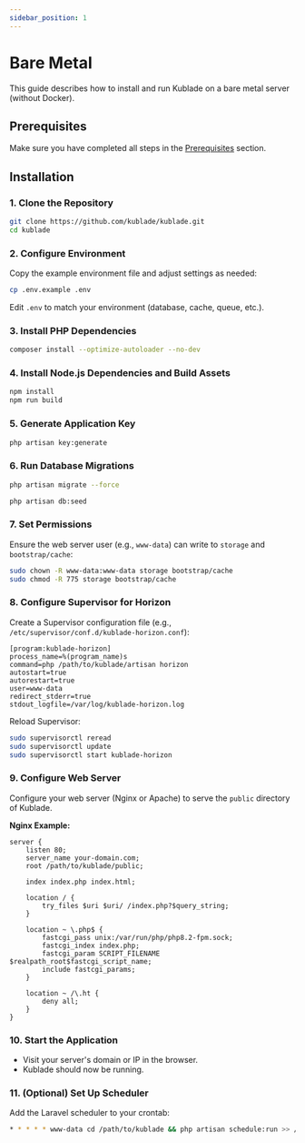 ```yaml
---
sidebar_position: 1
---
```


# Bare Metal

This guide describes how to install and run Kublade on a bare metal server (without Docker).

## Prerequisites

Make sure you have completed all steps in the [Prerequisites](../prerequisites.md) section.

## Installation

### 1. Clone the Repository

```bash
git clone https://github.com/kublade/kublade.git
cd kublade
```

### 2. Configure Environment

Copy the example environment file and adjust settings as needed:

```bash
cp .env.example .env
```

Edit `.env` to match your environment (database, cache, queue, etc.).

### 3. Install PHP Dependencies

```bash
composer install --optimize-autoloader --no-dev
```

### 4. Install Node.js Dependencies and Build Assets

```bash
npm install
npm run build
```

### 5. Generate Application Key

```bash
php artisan key:generate
```

### 6. Run Database Migrations

```bash
php artisan migrate --force
```

```bash
php artisan db:seed
```

### 7. Set Permissions

Ensure the web server user (e.g., `www-data`) can write to `storage` and `bootstrap/cache`:

```bash
sudo chown -R www-data:www-data storage bootstrap/cache
sudo chmod -R 775 storage bootstrap/cache
```

### 8. Configure Supervisor for Horizon

Create a Supervisor configuration file (e.g., `/etc/supervisor/conf.d/kublade-horizon.conf`):

```
[program:kublade-horizon]
process_name=%(program_name)s
command=php /path/to/kublade/artisan horizon
autostart=true
autorestart=true
user=www-data
redirect_stderr=true
stdout_logfile=/var/log/kublade-horizon.log
```

Reload Supervisor:

```bash
sudo supervisorctl reread
sudo supervisorctl update
sudo supervisorctl start kublade-horizon
```

### 9. Configure Web Server

Configure your web server (Nginx or Apache) to serve the `public` directory of Kublade.

**Nginx Example:**

```
server {
    listen 80;
    server_name your-domain.com;
    root /path/to/kublade/public;

    index index.php index.html;

    location / {
        try_files $uri $uri/ /index.php?$query_string;
    }

    location ~ \.php$ {
        fastcgi_pass unix:/var/run/php/php8.2-fpm.sock;
        fastcgi_index index.php;
        fastcgi_param SCRIPT_FILENAME $realpath_root$fastcgi_script_name;
        include fastcgi_params;
    }

    location ~ /\.ht {
        deny all;
    }
}
```

### 10. Start the Application

- Visit your server's domain or IP in the browser.
- Kublade should now be running.

### 11. (Optional) Set Up Scheduler

Add the Laravel scheduler to your crontab:

```bash
* * * * * www-data cd /path/to/kublade && php artisan schedule:run >> /dev/null 2>&1
```
